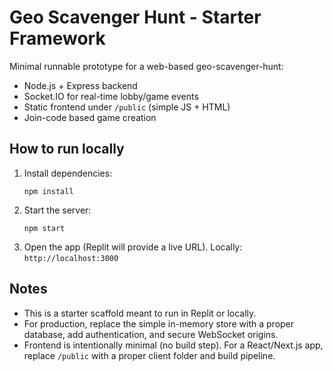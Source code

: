 # Geo Scavenger Hunt - Starter Framework

Minimal runnable prototype for a web-based geo-scavenger-hunt:
- Node.js + Express backend
- Socket.IO for real-time lobby/game events
- Static frontend under `/public` (simple JS + HTML)
- Join-code based game creation

## How to run locally
1. Install dependencies:
   ```
   npm install
   ```
2. Start the server:
   ```
   npm start
   ```
3. Open the app (Replit will provide a live URL). Locally:
   `http://localhost:3000`

## Notes
- This is a starter scaffold meant to run in Replit or locally.
- For production, replace the simple in-memory store with a proper database,
  add authentication, and secure WebSocket origins.
- Frontend is intentionally minimal (no build step). For a React/Next.js app,
  replace `/public` with a proper client folder and build pipeline.
